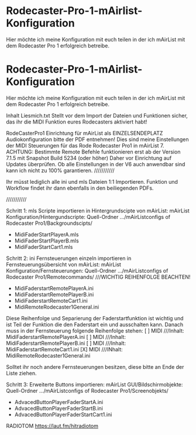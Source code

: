 # Rodecaster-Pro-1-mAirlist-Konfiguration
Hier möchte ich meine Konfiguration mit euch teilen in der ich mAirList mit dem Rodecaster Pro 1 erfolgreich betreibe. 
# Rodecaster-Pro-1-mAirlist-Konfiguration
Hier möchte ich meine Konfiguration mit euch teilen in der ich mAirList mit dem Rodecaster Pro 1 erfolgreich betreibe. 

Inhalt Liesmich.txt
Stellt vor dem Import der Dateien und Funktionen sicher, das ihr die MIDI Funktion eures Rodecasters aktiviert habt!

RodeCasterPro1 Einrichtung für mAirList als EINZELSENDEPLATZ
Audiokonfiguration bitte der PDF entnehmen!
Dies sind meine Einstellungen der MIDI Steuerungen für das Rode Rodecaster Pro1 in mAirList 7.
ACHTUNG: Bestimmte Remote Befehle funktionieren erst ab der Version 7.1.5 mit Snapshot Build 5234 (oder höher)
Daher vor Einrichtung auf Updates überprüfen.
Ob alle Einstellungen in der V6 auch anwendbar sind kann ich nicht zu 100% garantieren.
///////////

Ihr müsst lediglich alle ini und mls Dateien 1:1 Importieren. 
Funktion und Workflow findet ihr dann ebenfalls in den beiliegenden PDFs.

///////////

Schritt 1:
mls Scripte importieren in Hintergrundscipte von mAirList:
mAirList Konfiguration/Hintergundscripte:
Quell-Ordner .../mAirListconfigs of Rodecaster Pro1/Backgroundscipts/
- MidiFaderStartPlayerA.mls
- MidiFaderStartPlayerB.mls
- MidiFaderStartCart1.mls

Schritt 2:
ini Fernsteuerungen einzeln importieren in Fernsteuerungsübersicht von mAirList:
mAirList Konfiguration/Fernsteuerungen:
Quell-Ordner .../mAirListconfigs of Rodecaster Pro1/Remotecommands/ 		///WICHTIG REIHENFOLGE BEACHTEN!
- MidiFaderstartRemotePlayerA.ini
- MidiFaderstartRemotePlayerB.ini
- MidiFaderstartRemoteCart1.ini
- MidiRemoteRodecaster1General.ini

Diese Reihenfolge und Separierung der Faderstartfunktion ist wichtig und ist Teil der Funktion
die den Faderstart ein und ausschalten kann.
Danach muss in der Fernsteuerung folgende Reihenfolge stehen: 
[ ] MIDI 					///Inhalt: MidiFaderstartRemotePlayerA.ini
[ ] MIDI 					///Inhalt: MidiFaderstartRemotePlayerB.ini
[ ] MIDI 					///Inhalt: MidiFaderstartRemoteCart1.ini
[X] MIDI 					///INhalt: MidiRemoteRodecaster1General.ini

Solltet ihr noch andere Fernsteuerungen besitzen, diese bitte an Ende der Liste ziehen.

Schritt 3:
Erweiterte Buttons importieren: 
mAirList GUI/Bildschirmobjekte:
Quell-Ordner .../mAirListconfigs of Rodecaster Pro1/Screenobjekts/
- AdvacedButtonPlayerFaderStartA.ini
- AdvacedButtonPlayerFaderStartB.ini
- AdvacedButtonPlayerFaderStartCart1.ini

RADIOTOM
https://laut.fm/hitradiotom
